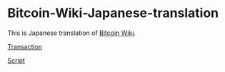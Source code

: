 # Bitcoin-Wiki-Japanese-translation

This is Japanese translation of [Bitcoin Wiki](https://en.bitcoin.it/).

[Transaction](https://en.bitcoin.it/wiki/Transaction)

[Script](https://en.bitcoin.it/wiki/Script)
